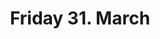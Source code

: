 ---
title: "Friday 31. March"
weight: 1
type: programday
menu:
    main:
        weight: 3
        parent: "program"
        name: "Friday"
---